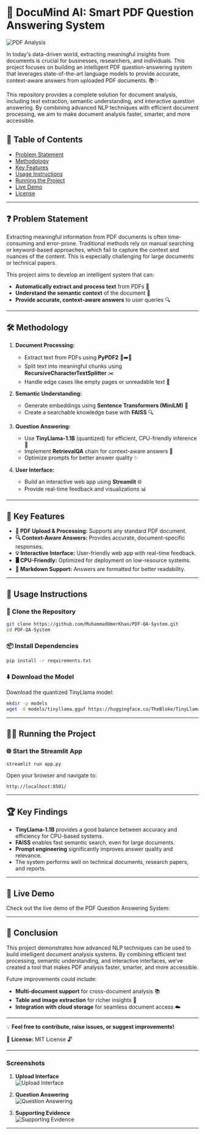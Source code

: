 # 📝 DocuMind AI: Smart PDF Question Answering System

![PDF Analysis](https://blog.apify.com/content/images/size/w1200/2023/11/Extract-PDF-documents-for-question-answering-from-a-PDF-1.png)

In today's data-driven world, extracting meaningful insights from documents is crucial for businesses, researchers, and individuals. This project focuses on building an intelligent PDF question-answering system that leverages state-of-the-art language models to provide accurate, context-aware answers from uploaded PDF documents. 📚✨

This repository provides a complete solution for document analysis, including text extraction, semantic understanding, and interactive question answering. By combining advanced NLP techniques with efficient document processing, we aim to make document analysis faster, smarter, and more accessible.

## 💜 Table of Contents
- [Problem Statement](#problem-statement)
- [Methodology](#methodology)
- [Key Features](#key-features)
- [Usage Instructions](#usage-instructions)
- [Running the Project](#running-the-project)
- [Live Demo](#live-demo)
- [License](#license)

---

## ❓ Problem Statement

Extracting meaningful information from PDF documents is often time-consuming and error-prone. Traditional methods rely on manual searching or keyword-based approaches, which fail to capture the context and nuances of the content. This is especially challenging for large documents or technical papers.

This project aims to develop an intelligent system that can:
- **Automatically extract and process text** from PDFs 📄
- **Understand the semantic context** of the document 🧠
- **Provide accurate, context-aware answers** to user queries 🔍

---

## 🛠️ Methodology

1. **Document Processing:**
   - Extract text from PDFs using **PyPDF2** 📄➡️📂
   - Split text into meaningful chunks using **RecursiveCharacterTextSplitter** ✂️
   - Handle edge cases like empty pages or unreadable text 🧠

2. **Semantic Understanding:**
   - Generate embeddings using **Sentence Transformers (MiniLM)** 🧠
   - Create a searchable knowledge base with **FAISS** 🔍

3. **Question Answering:**
   - Use **TinyLlama-1.1B** (quantized) for efficient, CPU-friendly inference 🦙
   - Implement **RetrievalQA** chain for context-aware answers 🎯
   - Optimize prompts for better answer quality ✨

4. **User Interface:**
   - Build an interactive web app using **Streamlit** 🌐
   - Provide real-time feedback and visualizations 📊

---

## 🚀 Key Features

- **📂 PDF Upload & Processing:** Supports any standard PDF document.
- **🔍 Context-Aware Answers:** Provides accurate, document-specific responses.
- **💡 Interactive Interface:** User-friendly web app with real-time feedback.
- **🖥️ CPU-Friendly:** Optimized for deployment on low-resource systems.
- **📝 Markdown Support:** Answers are formatted for better readability.

---

## 🚀 Usage Instructions

### 📂 Clone the Repository
```bash
git clone https://github.com/MuhammadUmerKhan/PDF-QA-System.git
cd PDF-QA-System
```

### 📦 Install Dependencies
```bash
pip install -r requirements.txt
```

### ⬇️ Download the Model
Download the quantized TinyLlama model:
```bash
mkdir -p models
wget -O models/tinyllama.gguf https://huggingface.co/TheBloke/TinyLlama-1.1B-Chat-v1.0-GGUF/resolve/main/tinyllama-1.1b-chat-v1.0.Q4_K_M.gguf
```

---

## 🏃‍♂️ Running the Project

### 🌐 Start the Streamlit App
```bash
streamlit run app.py
```

Open your browser and navigate to:
```
http://localhost:8501/
```

---

## 🏆 Key Findings

- **TinyLlama-1.1B** provides a good balance between accuracy and efficiency for CPU-based systems.
- **FAISS** enables fast semantic search, even for large documents.
- **Prompt engineering** significantly improves answer quality and relevance.
- The system performs well on technical documents, research papers, and reports.

---

## 🔴 Live Demo

Check out the live demo of the PDF Question Answering System:


---

## 💖 Conclusion

This project demonstrates how advanced NLP techniques can be used to build intelligent document analysis systems. By combining efficient text processing, semantic understanding, and interactive interfaces, we’ve created a tool that makes PDF analysis faster, smarter, and more accessible.

Future improvements could include:
- **Multi-document support** for cross-document analysis 📚
- **Table and image extraction** for richer insights 🎨
- **Integration with cloud storage** for seamless document access ☁️

---

💡 **Feel free to contribute, raise issues, or suggest improvements!**

📌 **License:** MIT License 🔓

---

### Screenshots

1. **Upload Interface**  
   ![Upload Interface](https://github.com/MuhammadUmerKhan/PDF-Question-and-Answering-System/blob/main/imgs/ss2.png)

2. **Question Answering**  
   ![Question Answering](https://github.com/MuhammadUmerKhan/PDF-Question-and-Answering-System/blob/main/imgs/ss1.png)

3. **Supporting Evidence**  
   ![Supporting Evidence](https://github.com/MuhammadUmerKhan/PDF-Question-and-Answering-System/blob/main/imgs/ss3.png)

---
